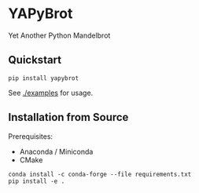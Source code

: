# YAPyBrot

Yet Another Python Mandelbrot

## Quickstart

```
pip install yapybrot
```
See [./examples](./examples) for usage.

## Installation from Source

Prerequisites:

* Anaconda / Miniconda
* CMake

```
conda install -c conda-forge --file requirements.txt
pip install -e .
```

